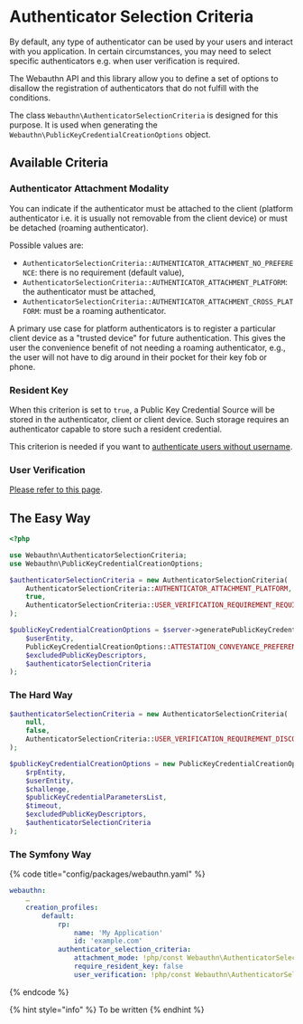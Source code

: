 # Authenticator Selection Criteria

By default, any type of authenticator can be used by your users and interact with you application. In certain circumstances, you may need to select specific authenticators e.g. when user verification is required.

The Webauthn API and this library allow you to define a set of options to disallow the registration of authenticators that do not fulfill with the conditions.

The class `Webauthn\AuthenticatorSelectionCriteria` is designed for this purpose. It is used when generating the `Webauthn\PublicKeyCredentialCreationOptions` object.

## Available Criteria

### Authenticator Attachment Modality

You can indicate if the authenticator must be attached to the client \(platform authenticator i.e. it is usually not removable from the client device\) or must be detached \(roaming authenticator\).

Possible values are:

* `AuthenticatorSelectionCriteria::AUTHENTICATOR_ATTACHMENT_NO_PREFERENCE`: there is no requirement \(default value\),
* `AuthenticatorSelectionCriteria::AUTHENTICATOR_ATTACHMENT_PLATFORM`: the authenticator must be attached,
* `AuthenticatorSelectionCriteria::AUTHENTICATOR_ATTACHMENT_CROSS_PLATFORM`: must be a roaming authenticator.

A primary use case for platform authenticators is to register a particular client device as a "trusted device" for future authentication. This gives the user the convenience benefit of not needing a roaming authenticator, e.g., the user will not have to dig around in their pocket for their key fob or phone.

### Resident Key

When this criterion is set to `true`, a Public Key Credential Source will be stored in the authenticator, client or client device. Such storage requires an authenticator capable to store such a resident credential.

This criterion is needed if you want to [authenticate users without username](authentication-without-username.md).

### User Verification

[Please refer to this page](user-verification.md).

## The Easy Way

```php
<?php

use Webauthn\AuthenticatorSelectionCriteria;
use Webauthn\PublicKeyCredentialCreationOptions;

$authenticatorSelectionCriteria = new AuthenticatorSelectionCriteria(
    AuthenticatorSelectionCriteria::AUTHENTICATOR_ATTACHMENT_PLATFORM,     // Platform authenticator
    true,                                                                  // Resident key required
    AuthenticatorSelectionCriteria::USER_VERIFICATION_REQUIREMENT_REQUIRED // User verification required
);

$publicKeyCredentialCreationOptions = $server->generatePublicKeyCredentialCreationOptions(
    $userEntity,
    PublicKeyCredentialCreationOptions::ATTESTATION_CONVEYANCE_PREFERENCE_NONE,
    $excludedPublicKeyDescriptors,
    $authenticatorSelectionCriteria
);
```

### The Hard Way

```php
$authenticatorSelectionCriteria = new AuthenticatorSelectionCriteria(
    null,
    false,
    AuthenticatorSelectionCriteria::USER_VERIFICATION_REQUIREMENT_DISCOURAGED
);

$publicKeyCredentialCreationOptions = new PublicKeyCredentialCreationOptions(
    $rpEntity,
    $userEntity,
    $challenge,
    $publicKeyCredentialParametersList,
    $timeout,
    $excludedPublicKeyDescriptors,
    $authenticatorSelectionCriteria
);
```

### The Symfony Way

{% code title="config/packages/webauthn.yaml" %}
```yaml
webauthn:
    …
    creation_profiles:
        default:
            rp:
                name: 'My Application'
                id: 'example.com'
            authenticator_selection_criteria:
                attachment_mode: !php/const Webauthn\AuthenticatorSelectionCriteria::AUTHENTICATOR_ATTACHMENT_NO_PREFERENCE
                require_resident_key: false
                user_verification: !php/const Webauthn\AuthenticatorSelectionCriteria::USER_VERIFICATION_REQUIREMENT_PREFERRED
```
{% endcode %}

{% hint style="info" %}
To be written
{% endhint %}

